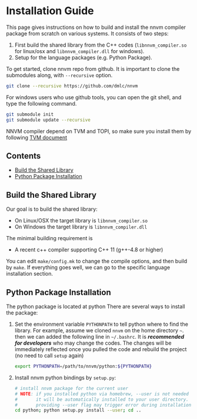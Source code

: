 Installation Guide
==================
This page gives instructions on how to build and install the nnvm compiler package from
scratch on various systems. It consists of two steps:

1. First build the shared library from the C++ codes (`libnnvm_compiler.so` for linux/osx and `libnnvm_compiler.dll` for windows).
2. Setup for the language packages (e.g. Python Package).

To get started, clone nnvm repo from github. It is important to clone the submodules along, with ```--recursive``` option.
```bash
git clone --recursive https://github.com/dmlc/nnvm
```
For windows users who use github tools, you can open the git shell, and type the following command.
```bash
git submodule init
git submodule update --recursive
```

NNVM compiler depend on TVM and TOPI, so make sure you install them by following [TVM document](http://docs.tvmlang.org/)

## Contents
- [Build the Shared Library](#build-the-shared-library)
- [Python Package Installation](#python-package-installation)

## Build the Shared Library

Our goal is to build the shared library:
- On Linux/OSX the target library is `libnnvm_compiler.so`
- On Windows the target library is `libnnvm_compiler.dll`

The minimal building requirement is
- A recent c++ compiler supporting C++ 11 (g++-4.8 or higher)

You can edit `make/config.mk` to change the compile options, and then build by
`make`. If everything goes well, we can go to the specific language installation section.

## Python Package Installation

The python package is located at python
There are several ways to install the package:

1. Set the environment variable `PYTHONPATH` to tell python where to find
   the library. For example, assume we cloned `nnvm` on the home directory
   `~`. then we can added the following line in `~/.bashrc`.
    It is ***recommended for developers*** who may change the codes.
    The changes will be immediately reflected once you pulled the code and rebuild the project (no need to call ```setup``` again)

    ```bash
    export PYTHONPATH=/path/to/nnvm/python:${PYTHONPATH}
    ```

2. Install nnvm python bindings by `setup.py`:

    ```bash
    # install nnvm package for the current user
    # NOTE: if you installed python via homebrew, --user is not needed during installaiton
    #       it will be automatically installed to your user directory.
    #       providing --user flag may trigger error during installation in such case.
    cd python; python setup.py install --user; cd ..
    ```
